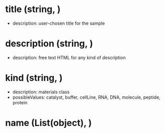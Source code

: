 # title (string, )

- description: user-chosen title for the sample

# description (string, )

- description: free text HTML for any kind of description

# kind (string, )

- description: materials class
- possibleValues: catalyst, buffer, cellLine, RNA, DNA, molecule, peptide, protein


# name (List(object), )